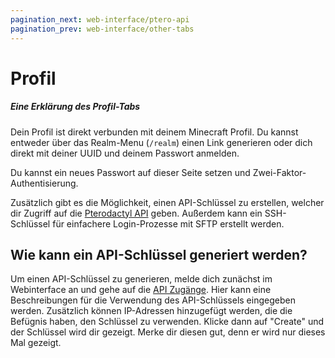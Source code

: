 ```yaml
---
pagination_next: web-interface/ptero-api
pagination_prev: web-interface/other-tabs
---
```


# Profil

##### Eine Erklärung des Profil-Tabs

Dein Profil ist direkt verbunden mit deinem Minecraft Profil. Du kannst entweder über das Realm-Menu (`/realm`) einen Link generieren oder dich direkt mit deiner UUID und deinem Passwort anmelden.

Du kannst ein neues Passwort auf dieser Seite setzen und Zwei-Faktor-Authentisierung.

Zusätzlich gibt es die Möglichkeit, einen API-Schlüssel zu erstellen, welcher dir Zugriff auf die [Pterodactyl API](./ptero-api) geben. Außerdem kann ein SSH-Schlüssel für einfachere Login-Prozesse mit SFTP erstellt werden.

## Wie kann ein API-Schlüssel generiert werden?

Um einen API-Schlüssel zu generieren, melde dich zunächst im Webinterface an und gehe auf die [API Zugänge](https://realms.cytooxien.de/account/api). Hier kann eine Beschreibungen für die Verwendung des API-Schlüssels eingegeben werden. Zusätzlich können IP-Adressen hinzugefügt werden, die die Befügnis haben, den Schlüssel zu verwenden. Klicke dann auf "Create" und der Schlüssel wird dir gezeigt. Merke dir diesen gut, denn er wird nur dieses Mal gezeigt.